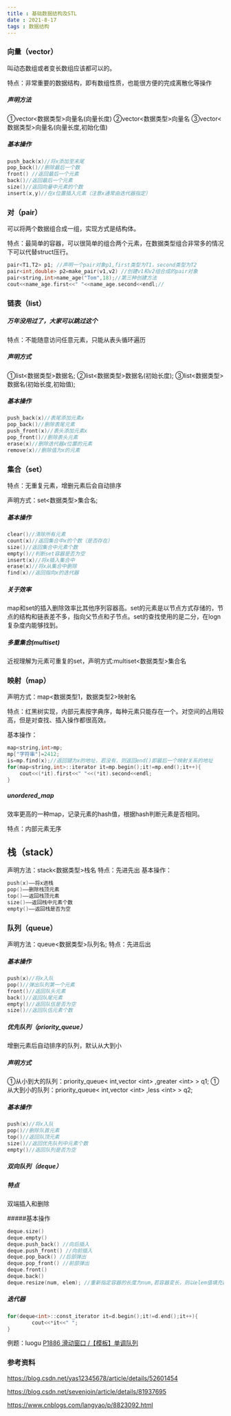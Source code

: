 ```yaml
---
title : 基础数据结构及STL
date : 2021-8-17
tags : 数据结构
---
```




### 向量（vector）

叫动态数组或者变长数组应该都可以的。

特点：非常重要的数据结构，即有数组性质，也能很方便的完成离散化等操作

##### 声明方法

①vector<数据类型>向量名(向量长度)
②vector<数据类型>向量名
③vector<数据类型>向量名(向量长度,初始化值)

##### 基本操作

```c++
push_back(x)//将x添加至末尾
pop_back()//删除最后一个数
front() //返回最后一个元素
back()//返回最后一个元素
size()//返回向量中元素的个数
insert(x,y)//在x位置插入元素（注意x通常由迭代器指定）
```





### 对（pair）

可以将两个数据组合成一组，实现方式是结构体。

特点：最简单的容器，可以很简单的组合两个元素，在数据类型组合非常多的情况下可以代替struct压行。

```C++
pair<T1,T2> p1; //声明一个pair对象p1,first类型为T1，second类型为T2
pair<int,double> p2=make_pair(v1,v2) //创建v1和v2组合成的pair对象
pair<string,int>name_age("Tom",18);//第三种创建方法
cout<<name_age.first<<" "<<name_age.second<<endl;//
```



### 链表（list）

##### 万年没用过了，大家可以跳过这个

特点：不能随意访问任意元素，只能从表头循环遍历

##### 声明方式

①list<数据类型>数据名;
②list<数据类型>数据名(初始长度);
③list<数据类型>数据名(初始长度,初始值);

##### 基本操作

```C++
push_back(x)//表尾添加元素x
pop_back()//删除表尾元素
push_front(x)//表头添加元素x
pop_front()//删除表头元素
erase(x)//删除迭代器x位置的元素
remove(x)//删除值为x的元素
```





### 集合（set）

特点：无重复元素，增删元素后会自动排序

声明方式：set<数据类型>集合名;

##### 基本操作

```c++
clear()//清除所有元素
count(x)//返回集合中x的个数（是否存在）
size()//返回集合中元素个数
empty()//判断set容器是否为空
insert(x)//将x插入集合中
erase(x)//将x从集合中删除
find(x)//返回指向x的迭代器
```



##### 关于效率

map和set的插入删除效率比其他序列容器高。set的元素是以节点方式存储的，节点的结构和链表差不多，指向父节点和子节点。set的查找使用的是二分，在logn复杂度内能够找到。

##### 多重集合(multiset)

近视理解为元素可重复的set，声明方式:multiset<数据类型>集合名



###  映射（map）

声明方式：map<数据类型1，数据类型2>映射名

特点：红黑树实现，内部元素按字典序，每种元素只能存在一个。对空间的占用较高，但是对查找、插入操作都很高效。

基本操作：

```c++
map<string,int>mp;
mp["字符串"]=2412;
is=mp.find(x);//返回键为x的地址，若没有，则返回end()即最后一个映射关系的地址
for(map<string,int>::iterator it=mp.begin();it!=mp.end();it++){
 	cout<<(*it).first<<" "<<(*it).second<<endl;
}
```

##### unordered_map

效率更高的一种map，记录元素的hash值，根据hash判断元素是否相同。

特点：内部元素无序



## 栈（stack）

声明方法：stack<数据类型>栈名
特点：先进先出
基本操作：

```cpp
push(x)——将x进栈
pop()——删除栈顶元素
top()——返回栈顶元素
size()——返回栈中元素个数
empty()——返回栈是否为空
```





### 队列（queue）

声明方法：queue<数据类型>队列名;
特点：先进后出

##### 基本操作

```c++
push(x)//将x入队
pop()//弹出队列第一个元素
front()//返回队头元素
back()//返回队尾元素
empty()//返回队伍是否为空
size()//返回队伍元素个数
```



##### 优先队列（priority_queue）

增删元素后自动排序的队列，默认从大到小

##### 声明方式

①从小到大的队列：priority_queue< int,vector \<int> ,greater \<int> > q1; 
 ①从大到小的队列：priority_queue< int,vector \<int> ,less \<int> > q2; 

##### 基本操作

```c++
push(x)//将x入队
pop()//删除队首元素
top()//返回队顶元素
size()//返回优先队列中元素个数
empty()//返回队列是否为空
```



##### 双向队列（deque）

##### 特点

双端插入和删除

#####基本操作

```C++
deque.size()
deque.empty() 
deque.push_back() //向后插入
deque.push_front() //向前插入
deque.pop_back() //后部弹出
deque.pop_front() //前部弹出
deque.front()
deque.back()
deque.resize(num, elem); //重新指定容器的长度为num,若容器变长，则以elem值填充新位置,如果容器变短，则末尾超出容器长度的元素被删除。
```

##### 迭代器

```c++
for(deque<int>::const_iterator it=d.begin();it!=d.end();it++){
        cout<<*it<<" ";		
}
```

例题：luogu [P1886 滑动窗口 /【模板】单调队列](https://www.luogu.com.cn/problem/P1886)



### 参考资料

https://blog.csdn.net/yas12345678/article/details/52601454

https://blog.csdn.net/sevenjoin/article/details/81937695

https://www.cnblogs.com/langyao/p/8823092.html
